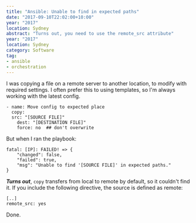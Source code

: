 ```yaml
---
title: "Ansible: Unable to find in expected paths"
date: "2017-09-10T22:02:00+10:00"
year: "2017"
location: Sydney
abstract: "Turns out, you need to use the remote_src attribute"
year: "2017"
location: Sydney
category: Software
tag:
- ansible
- orchestration
---
```

I was copying a file on a remote server to another location, to modify with required settings. I often prefer this to using templates, so I'm always working with the latest config. 

    - name: Move config to expected place
      copy:
	  src: "[SOURCE FILE]"
        dest: "[DESTINATION FILE]"
        force: no  ## don't overwrite

But when I ran the playbook:

	fatal: [IP]: FAILED! => {  
        "changed": false,  
        "failed": true,  
        "msg": "Unable to find '[SOURCE FILE]' in expected paths."  
    }

***Turns out***, `copy` transfers from local to remote by default, so it couldn't find it. If you include the following directive, the source is defined as remote: 

    [..]
    remote_src: yes

Done.

